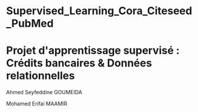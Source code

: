 # Supervised_Learning_Cora_Citeseed_PubMed
# Projet d'apprentissage supervisé : Crédits bancaires & Données relationnelles

Ahmed Seyfeddine GOUMEIDA

Mohamed Erifai MAAMIR
